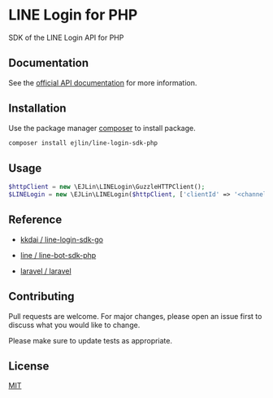 # LINE Login for PHP

SDK of the LINE Login API for PHP

## Documentation

See the [official API documentation](https://developers.line.biz/en/docs/line-login/) for more information.

## Installation

Use the package manager [composer](https://getcomposer.org) to install package.

```bash
composer install ejlin/line-login-sdk-php
```

## Usage

```php
$httpClient = new \EJLin\LINELogin\GuzzleHTTPClient();
$LINELogin = new \EJLin\LINELogin($httpClient, ['clientId' => '<channel id>','clientSecret' => '<channel secret>']);
```

## Reference 
- [kkdai / line-login-sdk-go](https://github.com/kkdai/line-login-sdk-go)

- [line / line-bot-sdk-php](https://github.com/line/line-bot-sdk-php)

- [laravel / laravel](https://github.com/laravel/laravel)

## Contributing
Pull requests are welcome. For major changes, please open an issue first to discuss what you would like to change.

Please make sure to update tests as appropriate.

## License
[MIT](https://choosealicense.com/licenses/mit/)